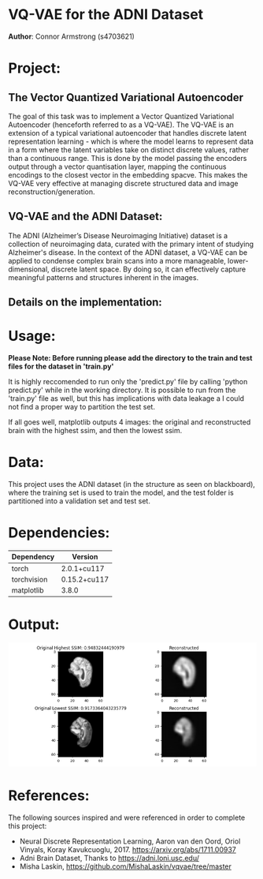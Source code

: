 # VQ-VAE for the ADNI Dataset

**Author**: Connor Armstrong (s4703621)


# Project:

## The Vector Quantized Variational Autoencoder
The goal of this task was to implement a Vector Quantized Variational Autoencoder (henceforth referred to as a VQ-VAE). The VQ-VAE is an extension of a typical variational autoencoder that handles discrete latent representation learning - which is where the model learns to represent data in a form where the latent variables take on distinct discrete values, rather than a continuous range. This is done by the model passing the encoders output through a vector quantisation layer, mapping the continuous encodings to the closest vector in the embedding spacve. This makes the VQ-VAE very effective at managing discrete structured data and image reconstruction/generation.


## VQ-VAE and the ADNI Dataset:
The ADNI (Alzheimer’s Disease Neuroimaging Initiative) dataset is a collection of neuroimaging data, curated with the primary intent of studying Alzheimer's disease. In the context of the ADNI dataset, a VQ-VAE can be applied to condense complex brain scans into a more manageable, lower-dimensional, discrete latent space. By doing so, it can effectively capture meaningful patterns and structures inherent in the images.


## Details on the implementation:

# Usage:
**Please Note: Before running please add the directory to the train and test files for the dataset in 'train.py'**

It is highly reccomended to run only the 'predict.py' file by calling 'python predict.py' while in the working directory. It is possible to run from the 'train.py' file as well, but this has implications with data leakage a I could not find a proper way to partition the test set.

If all goes well, matplotlib outputs 4 images: the original and reconstructed brain with the highest ssim, and then the lowest ssim. 

# Data:
This project uses the ADNI dataset (in the structure as seen on blackboard), where the training set is used to train the model, and the test folder is partitioned into a validation set and test set.


# Dependencies:
| Dependency  | Version     |
|-------------|-------------|
| torch       | 2.0.1+cu117  |
| torchvision | 0.15.2+cu117|
| matplotlib  | 3.8.0       |

# Output:
![Output Image](./output.png)

# References:
The following sources inspired and were referenced in order to complete this project:
* Neural Discrete Representation Learning, Aaron van den Oord, Oriol Vinyals, Koray Kavukcuoglu, 2017. https://arxiv.org/abs/1711.00937
* Adni Brain Dataset, Thanks to https://adni.loni.usc.edu/
* Misha Laskin, https://github.com/MishaLaskin/vqvae/tree/master